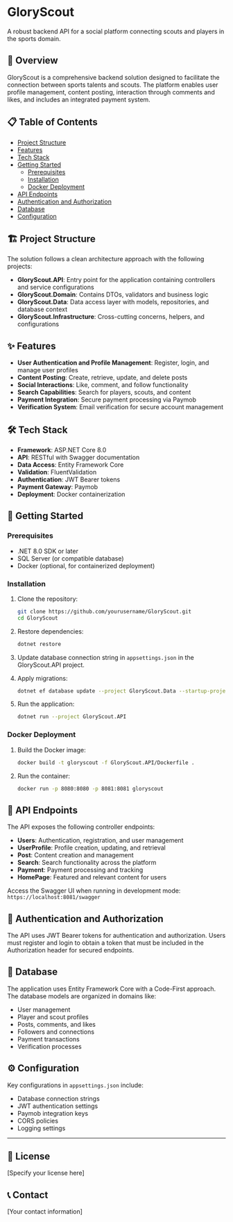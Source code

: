 # GloryScout

A robust backend API for a social platform connecting scouts and players in the sports domain.

## 🚀 Overview

GloryScout is a comprehensive backend solution designed to facilitate the connection between sports talents and scouts. The platform enables user profile management, content posting, interaction through comments and likes, and includes an integrated payment system.

## 📋 Table of Contents

- [Project Structure](#project-structure)
- [Features](#features)
- [Tech Stack](#tech-stack)
- [Getting Started](#getting-started)
  - [Prerequisites](#prerequisites)
  - [Installation](#installation)
  - [Docker Deployment](#docker-deployment)
- [API Endpoints](#api-endpoints)
- [Authentication and Authorization](#authentication-and-authorization)
- [Database](#database)
- [Configuration](#configuration)

## 🏗️ Project Structure

The solution follows a clean architecture approach with the following projects:

- **GloryScout.API**: Entry point for the application containing controllers and service configurations
- **GloryScout.Domain**: Contains DTOs, validators and business logic
- **GloryScout.Data**: Data access layer with models, repositories, and database context
- **GloryScout.Infrastructure**: Cross-cutting concerns, helpers, and configurations

## ✨ Features

- **User Authentication and Profile Management**: Register, login, and manage user profiles
- **Content Posting**: Create, retrieve, update, and delete posts
- **Social Interactions**: Like, comment, and follow functionality
- **Search Capabilities**: Search for players, scouts, and content
- **Payment Integration**: Secure payment processing via Paymob
- **Verification System**: Email verification for secure account management

## 🛠️ Tech Stack

- **Framework**: ASP.NET Core 8.0
- **API**: RESTful with Swagger documentation
- **Data Access**: Entity Framework Core
- **Validation**: FluentValidation
- **Authentication**: JWT Bearer tokens
- **Payment Gateway**: Paymob
- **Deployment**: Docker containerization

## 🏁 Getting Started

### Prerequisites

- .NET 8.0 SDK or later
- SQL Server (or compatible database)
- Docker (optional, for containerized deployment)

### Installation

1. Clone the repository:
   ```bash
   git clone https://github.com/yourusername/GloryScout.git
   cd GloryScout
   ```

2. Restore dependencies:
   ```bash
   dotnet restore
   ```

3. Update database connection string in `appsettings.json` in the GloryScout.API project.

4. Apply migrations:
   ```bash
   dotnet ef database update --project GloryScout.Data --startup-project GloryScout.API
   ```

5. Run the application:
   ```bash
   dotnet run --project GloryScout.API
   ```

### Docker Deployment

1. Build the Docker image:
   ```bash
   docker build -t gloryscout -f GloryScout.API/Dockerfile .
   ```

2. Run the container:
   ```bash
   docker run -p 8080:8080 -p 8081:8081 gloryscout
   ```

## 🔌 API Endpoints

The API exposes the following controller endpoints:

- **Users**: Authentication, registration, and user management
- **UserProfile**: Profile creation, updating, and retrieval
- **Post**: Content creation and management
- **Search**: Search functionality across the platform
- **Payment**: Payment processing and tracking
- **HomePage**: Featured and relevant content for users

Access the Swagger UI when running in development mode: `https://localhost:8081/swagger`

## 🔐 Authentication and Authorization

The API uses JWT Bearer tokens for authentication and authorization. Users must register and login to obtain a token that must be included in the Authorization header for secured endpoints.

## 💾 Database

The application uses Entity Framework Core with a Code-First approach. The database models are organized in domains like:

- User management
- Player and scout profiles
- Posts, comments, and likes
- Followers and connections
- Payment transactions
- Verification processes

## ⚙️ Configuration

Key configurations in `appsettings.json` include:

- Database connection strings
- JWT authentication settings
- Paymob integration keys
- CORS policies
- Logging settings

---

## 📝 License

[Specify your license here]

## 📞 Contact

[Your contact information]